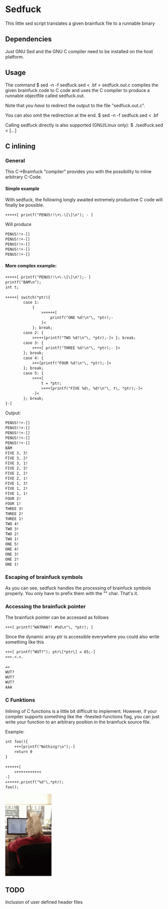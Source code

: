 Sedfuck
=======

This little sed script translates a given
brainfuck file to a runnable binary

Dependencies
---------------
Just GNU Sed and the GNU C compiler need to be
installed on the host platform.

Usage
-----
The command
	$ sed -n -f sedfuck.sed < <infile>.bf > sedfuck.out.c
compiles the given brainfuck code to C code and uses
the C compiler to produce a runnable objectfile called sedfuck.out.

Note that *you have to* redirect the output to the file
"sedfuck.out.c".

You can also omit the redirection at the end.
	$ sed -n -f sedfuck.sed < <infile>.bf

Calling sedfuck directly is also supported (GNU/Linux only):
	$ ./sedfuck.sed < [...]

C inlining
----------
### General
This C->Brainfuck "compiler" provides you with the
possibility to inline arbitrary C-Code. 

#### Simple example
With sedfuck, the following longly awaited extremely productive
C code will finally be possible.

	+++++[ printf("PENUS!!\+\-\[\]\n"); - ]
	
Will produce

	PENUS!!+-[]
	PENUS!!+-[]
	PENUS!!+-[]
	PENUS!!+-[]
	PENUS!!+-[]
	
#### More complex example:

	+++++[ printf("PENUS!!\+\-\[\]\n");- ]
	printf("BAM\n");
	int t;

	+++++[ switch(*ptr){
			case 1: 
				{ 
					>+++++[
						printf("ONE %d!\n"\, *ptr);-
					]< 
				}; break;
			case 2: { 
				>++++[printf("TWO %d!\n"\, *ptr);-]< }; break;
			case 3: { 
				>+++[ printf("THREE %d!\n"\, *ptr);- ]< 
			}; break;
			case 4: { 
				>++[printf("FOUR %d!\n"\, *ptr);-]< 
			}; break;
			case 5: { 
				>+++[
					t = *ptr;
					>+++[printf("FIVE %d\, %d!\n"\, t\, *ptr);-]< 
				-]<
			}; break;
	}-]

Output:

	PENUS!!+-[]
	PENUS!!+-[]
	PENUS!!+-[]
	PENUS!!+-[]
	PENUS!!+-[]
	BÄM
	FIVE 3, 3!
	FIVE 3, 2!
	FIVE 3, 1!
	FIVE 2, 3!
	FIVE 2, 2!
	FIVE 2, 1!
	FIVE 1, 3!
	FIVE 1, 2!
	FIVE 1, 1!
	FOUR 2!
	FOUR 1!
	THREE 3!
	THREE 2!
	THREE 1!
	TWO 4!
	TWO 3!
	TWO 2!
	TWO 1!
	ONE 5!
	ONE 4!
	ONE 3!
	ONE 2!
	ONE 1!

### Escaping of brainfuck symbols
As you can see, sedfuck handles the processing of brainfuck symbols properly. You only have
to prefix them with the "\" char. That's it.

### Accessing the brainfuck pointer

The brainfuck pointer can be accessed as follows

	+++[ printf("WATMAN?! #%d\n"\, *ptr); ]

Since the dynamic array ptr is accessible everywhere you could also
write something like this

	+++[ printf("WUT?"); ptr\[*ptr\] = 65;-]
	>>>.<.<.

	=>
	WUT?
	WUT?
	WUT?
	AAA

### C Funktions
Inlining of C functions is a little bit difficult to implement.
However, if your compiler supports something like the -fnested-functions
flag, you can just write your function to an arbitrary position in the
brainfuck source file.

Example:
	
	int foo(){
		+++[printf("Nothing!\n");-]
		return 0
	}
	
	++++++[
		>++++++++++<
	-]
	>+++++.printf("%d"\,*ptr);
	foo();
	

![wat](img/wat2.gif)

TODO
----
Inclusion of user defined header files

